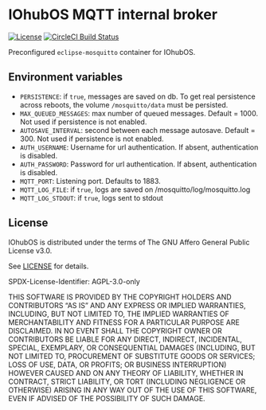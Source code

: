 # IOhubOS MQTT internal broker

[![License](https://img.shields.io/badge/license-AGPL--3.0-orange)](LICENSE)
[![CircleCI Build Status](https://circleci.com/gh/iohubos/iohubos-mqtt/tree/master.svg?style=shield)](https://circleci.com/gh/iohubos/iohubos-mqtt/tree/master)

Preconfigured `eclipse-mosquitto` container for IOhubOS.

## Environment variables

- `PERSISTENCE`: if `true`, messages are saved on db. To get real persistence across reboots, the volume `/mosquitto/data` must be persisted.
- `MAX_QUEUED_MESSAGES`: max number of queued messages. Default = 1000. Not used if persistence is not enabled.
- `AUTOSAVE_INTERVAL`: second between each message autosave. Default = 300. Not used if persistence is not enabled.
- `AUTH_USERNAME`: Username for url authentication. If absent, authentication is disabled.
- `AUTH_PASSWORD`: Password for url authentication. If absent, authentication is disabled.
- `MQTT_PORT`: Listening port. Defaults to 1883.
- `MQTT_LOG_FILE`: if `true`, logs are saved on /mosquitto/log/mosquitto.log
- `MQTT_LOG_STDOUT`: if `true`, logs sent to stdout

## License

IOhubOS is distributed under the terms of The GNU Affero General Public License v3.0.

See [LICENSE](LICENSE) for details.

SPDX-License-Identifier: AGPL-3.0-only

THIS SOFTWARE IS PROVIDED BY THE COPYRIGHT HOLDERS AND CONTRIBUTORS “AS IS”
AND ANY EXPRESS OR IMPLIED WARRANTIES, INCLUDING, BUT NOT LIMITED TO,
THE IMPLIED WARRANTIES OF MERCHANTABILITY AND FITNESS FOR A PARTICULAR PURPOSE ARE DISCLAIMED.
IN NO EVENT SHALL THE COPYRIGHT OWNER OR CONTRIBUTORS BE LIABLE FOR ANY
DIRECT, INDIRECT, INCIDENTAL, SPECIAL, EXEMPLARY, OR CONSEQUENTIAL DAMAGES
(INCLUDING, BUT NOT LIMITED TO, PROCUREMENT OF SUBSTITUTE GOODS OR SERVICES; LOSS OF USE, DATA, OR PROFITS;
OR BUSINESS INTERRUPTION) HOWEVER CAUSED AND ON ANY THEORY OF LIABILITY, WHETHER IN CONTRACT,
STRICT LIABILITY, OR TORT (INCLUDING NEGLIGENCE OR OTHERWISE) ARISING IN ANY WAY
OUT OF THE USE OF THIS SOFTWARE, EVEN IF ADVISED OF THE POSSIBILITY OF SUCH DAMAGE.
